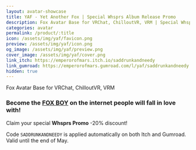```yaml
---
layout: avatar-showcase
title: YAF - Yet Another Fox | Special Whsprs Album Release Promo
description: Fox Avatar Base for VRChat, ChilloutVR, VRM | Special Whsprs Album Release Promo
categories: avatar
permalink: /product/:title
icon: /assets/img/yaf/favicon.png
preview: /assets/img/yaf/icon.png
og_image: /assets/img/yaf/preview.png
cover_image: /assets/img/yaf/cover.png
link_itch: https://emperorofmars.itch.io/saddrunkandneedy
link_gumroad: https://emperorofmars.gumroad.com/l/yaf/saddrunkandneedy
hidden: true
---
```

Fox Avatar Base for VRChat, ChilloutVR, VRM
### Become the **[FOX BOY](https://www.youtube.com/watch?v=2tHqjciPEX8)** on the internet people will fall in love with!

Claim your special **Whsprs Promo** -20% discount!

Code `SADDRUNKANDNEEDY` is applied automatically on both Itch and Gumroad. Valid until the end of May.